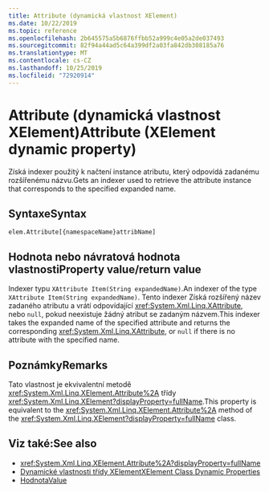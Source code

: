 ```yaml
---
title: Attribute (dynamická vlastnost XElement)
ms.date: 10/22/2019
ms.topic: reference
ms.openlocfilehash: 2b645575a5b6876ffbb52a999c4e05a2de037493
ms.sourcegitcommit: 82f94a44ad5c64a399df2a03fa842db308185a76
ms.translationtype: MT
ms.contentlocale: cs-CZ
ms.lasthandoff: 10/25/2019
ms.locfileid: "72920914"
---
```

# <a name="attribute-xelement-dynamic-property"></a><span data-ttu-id="91cff-102">Attribute (dynamická vlastnost XElement)</span><span class="sxs-lookup"><span data-stu-id="91cff-102">Attribute (XElement dynamic property)</span></span>

<span data-ttu-id="91cff-103">Získá indexer použitý k načtení instance atributu, který odpovídá zadanému rozšířenému názvu.</span><span class="sxs-lookup"><span data-stu-id="91cff-103">Gets an indexer used to retrieve the attribute instance that corresponds to the specified expanded name.</span></span>

## <a name="syntax"></a><span data-ttu-id="91cff-104">Syntaxe</span><span class="sxs-lookup"><span data-stu-id="91cff-104">Syntax</span></span>

```xaml
elem.Attribute[{namespaceName}attribName]
```

## <a name="property-valuereturn-value"></a><span data-ttu-id="91cff-105">Hodnota nebo návratová hodnota vlastnosti</span><span class="sxs-lookup"><span data-stu-id="91cff-105">Property value/return value</span></span>

<span data-ttu-id="91cff-106">Indexer typu `XAttribute Item(String expandedName)`.</span><span class="sxs-lookup"><span data-stu-id="91cff-106">An indexer of the type `XAttribute Item(String expandedName)`.</span></span> <span data-ttu-id="91cff-107">Tento indexer Získá rozšířený název zadaného atributu a vrátí odpovídající <xref:System.Xml.Linq.XAttribute>, nebo `null`, pokud neexistuje žádný atribut se zadaným názvem.</span><span class="sxs-lookup"><span data-stu-id="91cff-107">This indexer takes the expanded name of the specified attribute and returns the corresponding <xref:System.Xml.Linq.XAttribute>, or `null` if there is no attribute with the specified name.</span></span>

## <a name="remarks"></a><span data-ttu-id="91cff-108">Poznámky</span><span class="sxs-lookup"><span data-stu-id="91cff-108">Remarks</span></span>

<span data-ttu-id="91cff-109">Tato vlastnost je ekvivalentní metodě <xref:System.Xml.Linq.XElement.Attribute%2A> třídy <xref:System.Xml.Linq.XElement?displayProperty=fullName>.</span><span class="sxs-lookup"><span data-stu-id="91cff-109">This property is equivalent to the <xref:System.Xml.Linq.XElement.Attribute%2A> method of the <xref:System.Xml.Linq.XElement?displayProperty=fullName> class.</span></span>

## <a name="see-also"></a><span data-ttu-id="91cff-110">Viz také:</span><span class="sxs-lookup"><span data-stu-id="91cff-110">See also</span></span>

- <xref:System.Xml.Linq.XElement.Attribute%2A?displayProperty=fullName>
- [<span data-ttu-id="91cff-111">Dynamické vlastnosti třídy XElement</span><span class="sxs-lookup"><span data-stu-id="91cff-111">XElement Class Dynamic Properties</span></span>](attribute-xelement-dynamic-property.md)
- [<span data-ttu-id="91cff-112">Hodnota</span><span class="sxs-lookup"><span data-stu-id="91cff-112">Value</span></span>](value-xattribute-dynamic-property.md)
